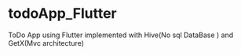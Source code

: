 # todoApp_Flutter
ToDo App using Flutter implemented with Hive(No sql DataBase ) and GetX(Mvc architecture)

